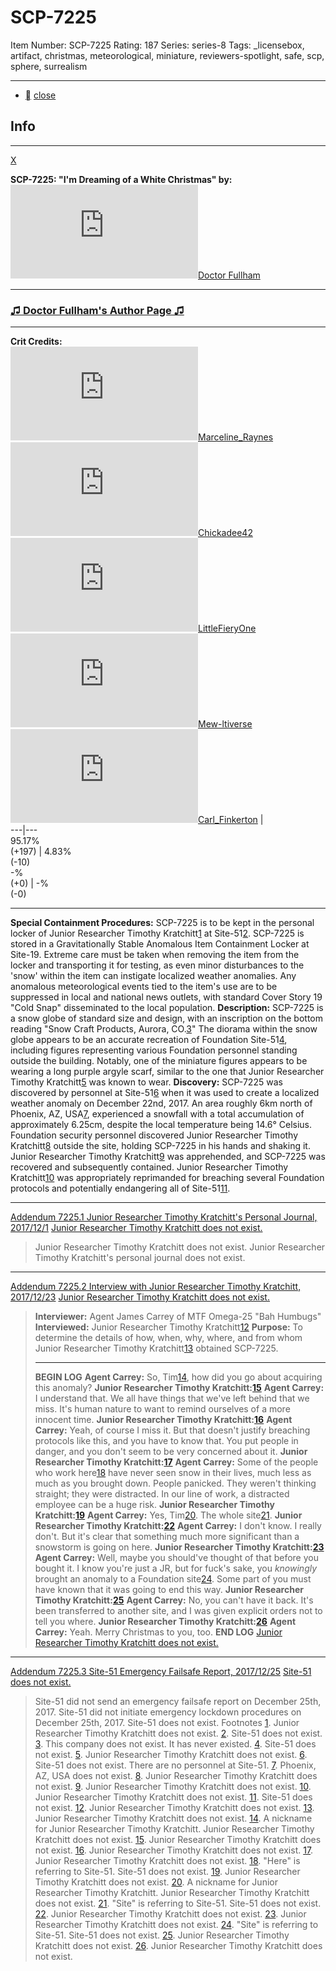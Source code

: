 # SCP-7225
Item Number: SCP-7225
Rating: 187
Series: series-8
Tags: _licensebox, artifact, christmas, meteorological, miniature, reviewers-spotlight, safe, scp, sphere, surrealism

---

  * [](javascript:;)
[close](javascript:;)
## Info
* * *
[X](javascript:;)
  
**SCP-7225: "I'm Dreaming of a White Christmas" by:** [![Doctor Fullham](https://www.wikidot.com/avatar.php?userid=1989312&amp;size=small&amp;timestamp=1743481871)](http://www.wikidot.com/user:info/doctor-fullham)[Doctor Fullham](http://www.wikidot.com/user:info/doctor-fullham)
* * *
### [♫ Doctor Fullham's Author Page ♫](https://scp-wiki.wikidot.com/doctor-fullham)
* * *
**Crit Credits:**  
[![Marceline_Raynes](https://www.wikidot.com/avatar.php?userid=5722579&amp;size=small&amp;timestamp=1743481871)](http://www.wikidot.com/user:info/marceline-raynes)[Marceline_Raynes](http://www.wikidot.com/user:info/marceline-raynes)  
[![Chickadee42](https://www.wikidot.com/avatar.php?userid=8143412&amp;size=small&amp;timestamp=1743481871)](http://www.wikidot.com/user:info/chickadee42)[Chickadee42](http://www.wikidot.com/user:info/chickadee42)  
[![LittleFieryOne](https://www.wikidot.com/avatar.php?userid=5419359&amp;size=small&amp;timestamp=1743481871)](http://www.wikidot.com/user:info/littlefieryone)[LittleFieryOne](http://www.wikidot.com/user:info/littlefieryone)  
[![Mew-ltiverse](https://www.wikidot.com/avatar.php?userid=5271378&amp;size=small&amp;timestamp=1743481871)](http://www.wikidot.com/user:info/mew-ltiverse)[Mew-ltiverse](http://www.wikidot.com/user:info/mew-ltiverse)  
[![Carl_Finkerton](https://www.wikidot.com/avatar.php?userid=7066767&amp;size=small&amp;timestamp=1743481871)](http://www.wikidot.com/user:info/carl-finkerton)[Carl_Finkerton](http://www.wikidot.com/user:info/carl-finkerton)
|   
---|---  
95.17%  
(+197) | 4.83%  
(-10)  
-%  
(+0) | -%  
(-0)  
* * *

**Special Containment Procedures:** SCP-7225 is to be kept in the personal locker of Junior Researcher Timothy Kratchitt[1](javascript:;) at Site-51[2](javascript:;). SCP-7225 is stored in a Gravitationally Stable Anomalous Item Containment Locker at Site-19. Extreme care must be taken when removing the item from the locker and transporting it for testing, as even minor disturbances to the 'snow' within the item can instigate localized weather anomalies. Any anomalous meteorological events tied to the item's use are to be suppressed in local and national news outlets, with standard Cover Story 19 "Cold Snap" disseminated to the local population.
**Description:** SCP-7225 is a snow globe of standard size and design, with an inscription on the bottom reading "Snow Craft Products, Aurora, CO.[3](javascript:;)" The diorama within the snow globe appears to be an accurate recreation of Foundation Site-51[4](javascript:;), including figures representing various Foundation personnel standing outside the building. Notably, one of the miniature figures appears to be wearing a long purple argyle scarf, similar to the one that Junior Researcher Timothy Kratchitt[5](javascript:;) was known to wear.
**Discovery:** SCP-7225 was discovered by personnel at Site-51[6](javascript:;) when it was used to create a localized weather anomaly on December 22nd, 2017. An area roughly 6km north of Phoenix, AZ, USA[7](javascript:;), experienced a snowfall with a total accumulation of approximately 6.25cm, despite the local temperature being 14.6° Celsius. Foundation security personnel discovered Junior Researcher Timothy Kratchitt[8](javascript:;) outside the site, holding SCP-7225 in his hands and shaking it. Junior Researcher Timothy Kratchitt[9](javascript:;) was apprehended, and SCP-7225 was recovered and subsequently contained. Junior Researcher Timothy Kratchitt[10](javascript:;) was appropriately reprimanded for breaching several Foundation protocols and potentially endangering all of Site-51[11](javascript:;).
* * *
[Addendum 7225.1 Junior Researcher Timothy Kratchitt's Personal Journal, 2017/12/1](javascript:;)
[Junior Researcher Timothy Kratchitt does not exist.](javascript:;)
> Junior Researcher Timothy Kratchitt does not exist. Junior Researcher Timothy Kratchitt's personal journal does not exist.
* * *
[Addendum 7225.2 Interview with Junior Researcher Timothy Kratchitt, 2017/12/23](javascript:;)
[Junior Researcher Timothy Kratchitt does not exist.](javascript:;)
> **Interviewer:** Agent James Carrey of MTF Omega-25 "Bah Humbugs"
> **Interviewed:** Junior Researcher Timothy Kratchitt[12](javascript:;)
> **Purpose:** To determine the details of how, when, why, where, and from whom Junior Researcher Timothy Kratchitt[13](javascript:;) obtained SCP-7225.
> * * *
> **BEGIN LOG**
> **Agent Carrey:** So, Tim[14](javascript:;), how did you go about acquiring this anomaly?
> **Junior Researcher Timothy Kratchitt:[15](javascript:;)**
> **Agent Carrey:** I understand that. We all have things that we've left behind that we miss. It's human nature to want to remind ourselves of a more innocent time.
> **Junior Researcher Timothy Kratchitt:[16](javascript:;)**
> **Agent Carrey:** Yeah, of course I miss it. But that doesn't justify breaching protocols like this, and you have to know that. You put people in danger, and you don't seem to be very concerned about it.
> **Junior Researcher Timothy Kratchitt:[17](javascript:;)**
> **Agent Carrey:** Some of the people who work here[18](javascript:;) have never seen snow in their lives, much less as much as you brought down. People panicked. They weren't thinking straight; they were distracted. In our line of work, a distracted employee can be a huge risk.
> **Junior Researcher Timothy Kratchitt:[19](javascript:;)**
> **Agent Carrey:** Yes, Tim[20](javascript:;). The whole site[21](javascript:;).
> **Junior Researcher Timothy Kratchitt:[22](javascript:;)**
> **Agent Carrey:** I don't know. I really don't. But it's clear that something much more significant than a snowstorm is going on here.
> **Junior Researcher Timothy Kratchitt:[23](javascript:;)**
> **Agent Carrey:** Well, maybe you should've thought of that before you bought it. I know you're just a JR, but for fuck's sake, you _knowingly_ brought an anomaly to a Foundation site[24](javascript:;). Some part of you must have known that it was going to end this way.
> **Junior Researcher Timothy Kratchitt:[25](javascript:;)**
> **Agent Carrey:** No, you can't have it back. It's been transferred to another site, and I was given explicit orders not to tell you where.
> **Junior Researcher Timothy Kratchitt:[26](javascript:;)**
> **Agent Carrey:** Yeah. Merry Christmas to you, too.
> **END LOG**
[Junior Researcher Timothy Kratchitt does not exist.](javascript:;)
* * *
[Addendum 7225.3 Site-51 Emergency Failsafe Report, 2017/12/25](javascript:;)
[Site-51 does not exist.](javascript:;)
> Site-51 did not send an emergency failsafe report on December 25th, 2017. Site-51 did not initiate emergency lockdown procedures on December 25th, 2017. Site-51 does not exist.
Footnotes
[1](javascript:;). Junior Researcher Timothy Kratchitt does not exist.
[2](javascript:;). Site-51 does not exist.
[3](javascript:;). This company does not exist. It has never existed.
[4](javascript:;). Site-51 does not exist.
[5](javascript:;). Junior Researcher Timothy Kratchitt does not exist.
[6](javascript:;). Site-51 does not exist. There are no personnel at Site-51.
[7](javascript:;). Phoenix, AZ, USA does not exist.
[8](javascript:;). Junior Researcher Timothy Kratchitt does not exist.
[9](javascript:;). Junior Researcher Timothy Kratchitt does not exist.
[10](javascript:;). Junior Researcher Timothy Kratchitt does not exist.
[11](javascript:;). Site-51 does not exist.
[12](javascript:;). Junior Researcher Timothy Kratchitt does not exist.
[13](javascript:;). Junior Researcher Timothy Kratchitt does not exist.
[14](javascript:;). A nickname for Junior Researcher Timothy Kratchitt. Junior Researcher Timothy Kratchitt does not exist.
[15](javascript:;). Junior Researcher Timothy Kratchitt does not exist.
[16](javascript:;). Junior Researcher Timothy Kratchitt does not exist.
[17](javascript:;). Junior Researcher Timothy Kratchitt does not exist.
[18](javascript:;). "Here" is referring to Site-51. Site-51 does not exist.
[19](javascript:;). Junior Researcher Timothy Kratchitt does not exist.
[20](javascript:;). A nickname for Junior Researcher Timothy Kratchitt. Junior Researcher Timothy Kratchitt does not exist.
[21](javascript:;). "Site" is referring to Site-51. Site-51 does not exist.
[22](javascript:;). Junior Researcher Timothy Kratchitt does not exist.
[23](javascript:;). Junior Researcher Timothy Kratchitt does not exist.
[24](javascript:;). "Site" is referring to Site-51. Site-51 does not exist.
[25](javascript:;). Junior Researcher Timothy Kratchitt does not exist.
[26](javascript:;). Junior Researcher Timothy Kratchitt does not exist.